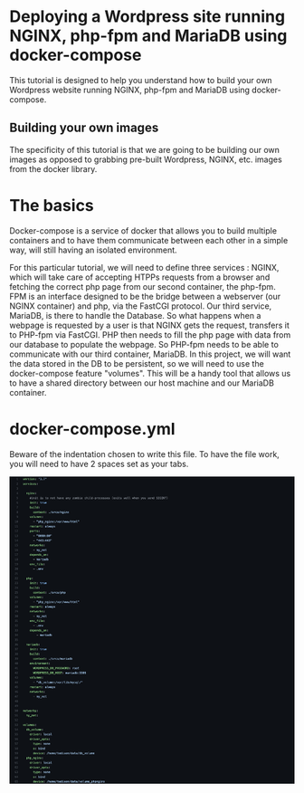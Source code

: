 # Deploying a Wordpress site running NGINX, php-fpm and MariaDB using docker-compose

This tutorial is designed to help you understand how to build your own Wordpress website running NGINX, php-fpm and MariaDB using docker-compose.

## Building your own images
The specificity of this tutorial is that we are going to be building our own images as opposed to grabbing pre-built Wordpress, NGINX, etc. images from the docker library.

# The basics
Docker-compose is a service of docker that allows you to build multiple containers and to have them communicate between each other in a simple way, will still having an isolated environment.

For this particular tutorial, we will need to define three services : NGINX, which will take care of accepting HTPPs requests from a browser and fetching the correct php page from our second container, the php-fpm. FPM is an interface designed to be the bridge between a webserver (our NGINX container) and php, via the FastCGI protocol.
Our third service, MariaDB, is there to handle the Database. So what happens when a webpage is requested by a user is that NGINX gets the request, transfers it to PHP-fpm via FastCGI. PHP then needs to fill the php page with data from our database to populate the webpage. So PHP-fpm needs to be able to communicate with our third container, MariaDB. 
In this project, we will want the data stored in the DB to be persistent, so we will need to use the docker-compose feature "volumes". This will be a handy tool that allows us to have a shared directory between our host machine and our MariaDB container.

# docker-compose.yml
Beware of the indentation chosen to write this file. To have the file work, you will need to have 2 spaces set as your tabs. 

![Screenshot](images/screenshot.png)
